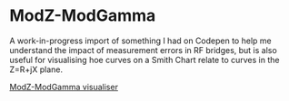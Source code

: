 # ModZ-ModGamma 

A work-in-progress import of something I had on Codepen to help me understand the impact of measurement errors in RF bridges, but is also useful for visualising hoe curves on a Smith Chart relate to curves in the Z=R+jX plane.

[ModZ-ModGamma visualiser](https://g1ojs.github.io/ModZ-ModGamma/smith-locus.html)

